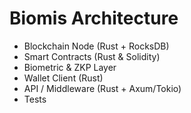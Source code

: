 # Biomis Architecture

- Blockchain Node (Rust + RocksDB)
- Smart Contracts (Rust & Solidity)
- Biometric & ZKP Layer
- Wallet Client (Rust)
- API / Middleware (Rust + Axum/Tokio)
- Tests
